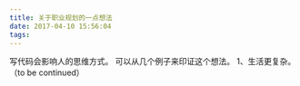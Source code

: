 ```yaml
---
title: 关于职业规划的一点想法
date: 2017-04-10 15:56:04
tags:
---
```


写代码会影响人的思维方式。
可以从几个例子来印证这个想法。
1、生活更复杂。
（to be continued）